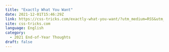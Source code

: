 ```yaml
---
title: "Exactly What You Want"
date: 2021-12-01T15:46:29Z
link: https://css-tricks.com/exactly-what-you-want/?utm_medium=RSS&utm_source=news.12bit.vn
site: css-tricks.com
language: English
category:
  - 2021 End-of-Year Thoughts
draft: false
---
```

